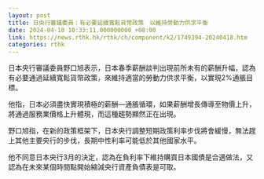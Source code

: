 ```yaml
---
layout: post
title: 日央行審議委員：有必要延續寬鬆貨幣政策　以維持勞動力供求平衡
date: 2024-04-18 10:33:11.000000000 +08:00
link: https://news.rthk.hk/rthk/ch/component/k2/1749394-20240418.htm
categories: rthk
---
```


日本央行審議委員野口旭表示，日本春季薪酬談判出現前所未有的薪酬升幅，認為有必要通過延續寬鬆貨幣政策，來維持適當的勞動力供求平衡，以實現2%通脹目標。

他指，日本必須盡快實現積極的薪酬—通脹循環，如果薪酬增長傳導至物價上升，將通過服務業價格上升體現，而這種趨勢顯然正在出現。

野口旭指，在新的政策框架下，日本央行調整短期政策利率步伐將會緩慢，無法趕上其他主要央行的步伐，長期中性利率可能低於其他國家水平。

他不同意日本央行3月的決定，認為在負利率下維持購買日本國債是合適做法，又認為在未來某個時間點開始縮減央行資產負債表是可取。
